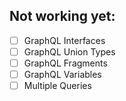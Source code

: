 ## Not working yet:

- [ ] GraphQL Interfaces
- [ ] GraphQL Union Types
- [ ] GraphQL Fragments
- [ ] GraphQL Variables
- [ ] Multiple Queries
